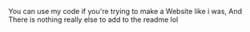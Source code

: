 You can use my code if you're trying to make a Website like i was, And There is nothing really else to add to the readme lol 

